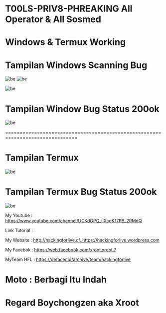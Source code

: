 # T00LS-PRIV8-PHREAKING All Operator & All Sosmed

# Windows & Termux Working

# Tampilan Windows Scanning Bug
![be](https://raw.githubusercontent.com/boychongzen18/Tools-PRIV8-Phreaking-/master/win.png)
![be](https://raw.githubusercontent.com/boychongzen18/Tools-PRIV8-Phreaking-/master/win1.png)

![be](https://raw.githubusercontent.com/boychongzen18/BugStatus/master/win.png)
# Tampilan Window Bug Status 200ok
![be](https://raw.githubusercontent.com/boychongzen18/BugStatus/master/win1.png)

===============================================================================

# Tampilan Termux
![be](https://raw.githubusercontent.com/boychongzen18/BugStatus/master/termux.jpg)
# Tampilan Termux Bug Status 200ok
![be](https://raw.githubusercontent.com/boychongzen18/BugStatus/master/termux1.jpg)


My Youtube    : https://www.youtube.com/channel/UCKdOPQ_iIXcqK17PB_2RMdQ

Link Tutorial : 

My Website    : http://hackingforlive.cf,,https://hackingforlive.wordpress.com

My Facebok    : https://web.facebook.com/xroot.xroot.7

MyTeam HFL    : https://defacer.id/archive/team/hackingforlive

# Moto : Berbagi Itu Indah

# Regard Boychongzen aka Xroot
